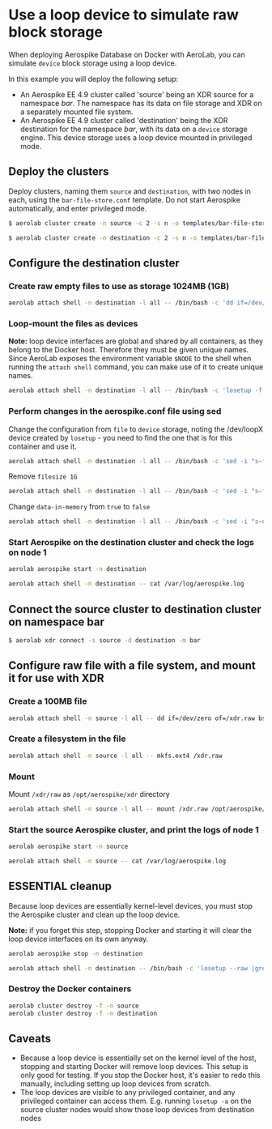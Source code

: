 # Use a loop device to simulate raw block storage

When deploying Aerospike Database on Docker with AeroLab, you can simulate `device` block storage using a loop device.

In this example you will deploy the following setup:

* An Aerospike EE 4.9 cluster called 'source' being an XDR source for a namespace _bar_. The namespace has its data on file storage and XDR on a separately mounted file system.
* An Aerospike EE 4.9 cluster called 'destination' being the XDR destination for the namespace _bar_, with its data on a `device` storage engine. This device storage uses a loop device mounted in privileged mode.

## Deploy the clusters

Deploy clusters, naming them `source` and `destination`, with two nodes in each, using the `bar-file-store.conf` template. Do not start Aerospike automatically, and enter privileged mode.

```bash
$ aerolab cluster create -n source -c 2 -s n -o templates/bar-file-store.conf --privileged -v 4.9.0.32
```

```bash
$ aerolab cluster create -n destination -c 2 -s n -o templates/bar-file-store.conf --privileged -v 4.9.0.32
```

## Configure the destination cluster

### Create raw empty files to use as storage 1024MB (1GB)

```bash
aerolab attach shell -n destination -l all -- /bin/bash -c 'dd if=/dev/zero of=/store$NODE.raw bs=1M count=1024'
```

### Loop-mount the files as devices

**Note:** loop device interfaces are global and shared by all containers, as they belong to the Docker host. Therefore they must be given unique names.
Since AeroLab exposes the environment variable `$NODE` to the shell when running the `attach shell` command, you can make use of it to create unique names.

```bash
aerolab attach shell -n destination -l all -- /bin/bash -c 'losetup -f /store$NODE.raw'
```

### Perform changes in the aerospike.conf file using sed

Change the configuration from `file` to `device` storage,  noting the /dev/loopX device created by `losetup` - you need to find the one that is for this container and use it.

```bash
aerolab attach shell -n destination -l all -- /bin/bash -c 'sed -i "s~file /opt/aerospike/data/bar.dat~device $(losetup --raw |grep store$NODE.raw |cut -d " " -f 1)~g" /etc/aerospike/aerospike.conf'
```

Remove `filesize 1G`

```bash
aerolab attach shell -n destination -l all -- /bin/bash -c 'sed -i "s~filesize 1G~~g" /etc/aerospike/aerospike.conf'
```

Change `data-in-memory` from `true` to `false`

```bash
aerolab attach shell -n destination -l all -- /bin/bash -c 'sed -i "s~data-in-memory true~data-in-memory false~g" /etc/aerospike/aerospike.conf'
```

### Start Aerospike on the destination cluster and check the logs on node 1

```bash
aerolab aerospike start -n destination

aerolab attach shell -n destination -- cat /var/log/aerospike.log
```

## Connect the source cluster to destination cluster on namespace bar

```bash
$ aerolab xdr connect -s source -d destination -m bar
```

## Configure raw file with a file system, and mount it for use with XDR

### Create a 100MB file

```bash
aerolab attach shell -n source -l all -- dd if=/dev/zero of=/xdr.raw bs=1M count=100MB
```

### Create a filesystem in the file

```bash
aerolab attach shell -n source -l all -- mkfs.ext4 /xdr.raw
```

### Mount

Mount `/xdr/raw` as `/opt/aerospike/xdr` directory

```bash
aerolab attach shell -n source -l all -- mount /xdr.raw /opt/aerospike/xdr
```

### Start the source Aerospike cluster, and print the logs of node 1

```bash
aerolab aerospike start -n source

aerolab attach shell -n source -- cat /var/log/aerospike.log
```

## ESSENTIAL cleanup

Because loop devices are essentially kernel-level devices, you must stop the Aerospike cluster and clean up the loop device.

**Note:** if you forget this step, stopping Docker and starting it will clear the loop device interfaces on its own anyway.

```bash
aerolab aerospike stop -n destination

aerolab attach shell -n destination -- /bin/bash -c 'losetup --raw |grep store |grep raw |cut -d " " -f 1 |while read line; do losetup -d $line; done'
```

### Destroy the Docker containers

```bash
aerolab cluster destroy -f -n source
aerolab cluster destroy -f -n destination
```

## Caveats

* Because a loop device is essentially set on the kernel level of the host, stopping and starting Docker will remove loop devices. This setup is only good for testing. If you stop the Docker host, it's easier to redo this manually, including setting up loop devices from scratch.
* The loop devices are visible to any privileged container, and any privileged container can access them. E.g. running `losetup -a` on the source cluster nodes would show those loop devices from destination nodes
